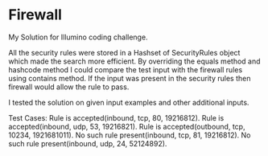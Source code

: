 # Firewall
My Solution for Illumino coding challenge.

All the security rules were stored in a Hashset of SecurityRules object which made the search more efficient.
By overriding the equals method and hashcode method I could compare the test input with the firewall rules using contains method.
If the input was present in the security rules then firewall would allow the rule to pass.

I tested the solution on given input examples and other additional inputs.


Test Cases:
Rule is accepted(inbound, tcp, 80, 19216812).
Rule is accepted(inbound, udp, 53, 19216821).
Rule is accepted(outbound, tcp, 10234, 1921681011).
No such rule present(inbound, tcp, 81, 19216812).
No such rule present(inbound, udp, 24, 52124892).
